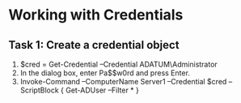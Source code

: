# Working with Credentials

## Task 1: Create a credential object
1. $cred = Get-Credential –Credential ADATUM\Administrator
1. In the dialog box, enter Pa$$w0rd and press Enter.
1. Invoke-Command –ComputerName Server1 –Credential $cred –ScriptBlock { Get-ADUser –Filter *  }
